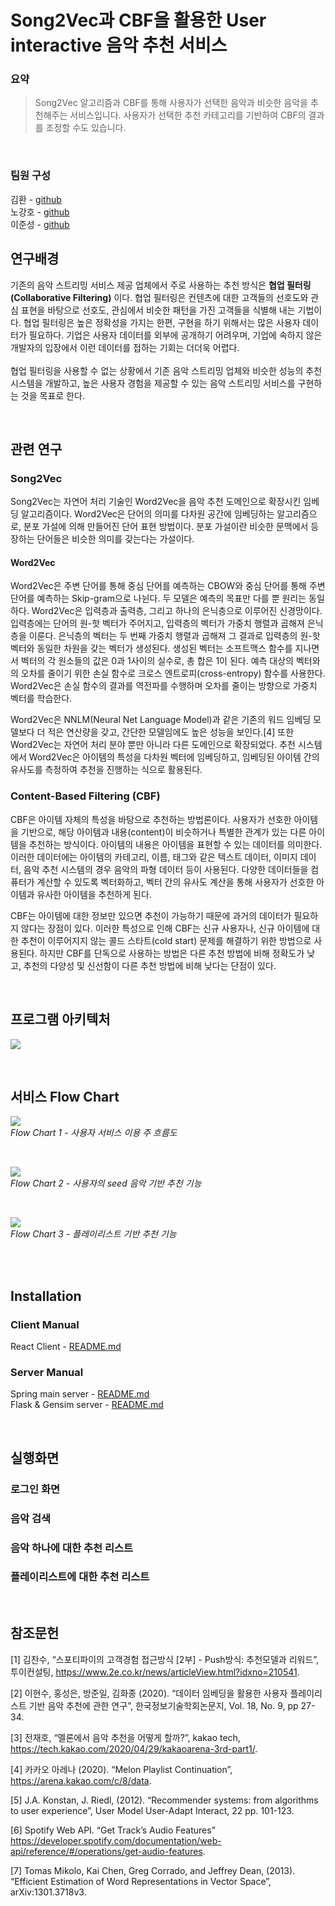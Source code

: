 # Song2Vec과 CBF을 활용한 User interactive 음악 추천 서비스


### 요약
> Song2Vec 알고리즘과 CBF를 통해 사용자가 선택한 음악과 비슷한 음악을 추천해주는 서비스입니다.
> 사용자가 선택한 추천 카테고리를 기반하여 CBF의 결과를 조정할 수도 있습니다.

<br/>

### 팀원 구성

김환 - [github](https://github.com/hwankim123)  
노강호 - [github](https://github.com/kangho-Noh)  
이준성 - [github](https://github.com/JoMars0722)



## 연구배경
 기존의 음악 스트리밍 서비스 제공 업체에서 주로 사용하는 추천 방식은 **협업 필터링(Collaborative Filtering)** 이다. 협업 필터링은 컨텐츠에 대한 고객들의 선호도와 관심 표현을 바탕으로 선호도, 관심에서 비슷한 패턴을 가진 고객들을 식별해 내는 기법이다. 협업 필터링은 높은 정확성을 가지는 한편, 구현을 하기 위해서는 많은 사용자 데이터가 필요하다. 기업은 사용자 데이터를 외부에 공개하기 어려우며, 기업에 속하지 않은 개발자의 입장에서 이런 데이터를 접하는 기회는 더더욱 어렵다.  
<br>
협업 필터링을 사용할 수 없는 상황에서 기존 음악 스트리밍 업체와 비슷한 성능의 추천 시스템을 개발하고, 높은 사용자 경험을 제공할 수 있는 음악 스트리밍 서비스를 구현하는 것을 목표로 한다.

<br/>


## 관련 연구
### Song2Vec
Song2Vec는 자연어 처리 기술인 Word2Vec을 음악 추천 도메인으로 확장시킨 임베딩 알고리즘이다. Word2Vec은 단어의 의미를 다차원 공간에 임베딩하는 알고리즘으로, 분포 가설에 의해 만들어진 단어 표현 방법이다. 분포 가설이란 비슷한 문맥에서 등장하는 단어들은 비슷한 의미를 갖는다는 가설이다.  
  

#### Word2Vec
Word2Vec은 주변 단어를 통해 중심 단어를 예측하는 CBOW와 중심 단어를 통해 주변 단어를 예측하는 Skip-gram으로 나뉜다. 두 모델은 예측의 목표만 다를 뿐 원리는 동일하다. Word2Vec은 입력층과 출력층, 그리고 하나의 은닉층으로 이루어진 신경망이다. 입력층에는 단어의 원-핫 벡터가 주어지고, 입력층의 벡터가 가중치 행렬과 곱해져 은닉층을 이룬다. 은닉층의 벡터는 두 번째 가중치 행렬과 곱해져 그 결과로 입력층의 원-핫 벡터와 동일한 차원을 갖는 벡터가 생성된다. 생성된 벡터는 소프트맥스 함수를 지나면서 벡터의 각 원소들의 값은 0과 1사이의 실수로, 총 합은 1이 된다. 예측 대상의 벡터와의 오차를 줄이기 위한 손실 함수로 크로스 엔트로피(cross-entropy) 함수를 사용한다. Word2Vec은 손실 함수의 결과를 역전파를 수행하며 오차를 줄이는 방향으로 가중치 벡터를 학습한다.  
  
Word2Vec은 NNLM(Neural Net Language Model)과 같은 기존의 워드 임베딩 모델보다 더 적은 연산량을 갖고, 간단한 모델임에도 높은 성능을 보인다.[4] 또한 Word2Vec는 자연어 처리 분야 뿐만 아니라 다른 도메인으로 확장되었다. 추천 시스템에서 Word2Vec은 아이템의 특성을 다차원 벡터에 임베딩하고, 임베딩된 아이템 간의 유사도를 측정하여 추천을 진행하는 식으로 활용된다.



### Content-Based Filtering (CBF)
CBF은 아이템 자체의 특성을 바탕으로 추천하는 방법론이다. 사용자가 선호한 아이템을 기반으로, 해당 아이템과 내용(content)이 비슷하거나 특별한 관계가 있는 다른 아이템을 추천하는 방식이다. 아이템의 내용은 아이템을 표현할 수 있는 데이터를 의미한다. 이러한 데이터에는 아이템의 카테고리, 이름, 태그와 같은 텍스트 데이터, 이미지 데이터, 음악 추천 시스템의 경우 음악의 파형 데이터 등이 사용된다. 다양한 데이터들을 컴퓨터가 계산할 수 있도록 벡터화하고, 벡터 간의 유사도 계산을 통해 사용자가 선호한 아이템과 유사한 아이템을 추천하게 된다.  
  
CBF는 아이템에 대한 정보만 있으면 추천이 가능하기 때문에 과거의 데이터가 필요하지 않다는 장점이 있다. 이러한 특성으로 인해 CBF는 신규 사용자나, 신규 아이템에 대한 추천이 이루어지지 않는 콜드 스타트(cold start) 문제를 해결하기 위한 방법으로 사용된다. 하지만 CBF를 단독으로 사용하는 방법은 다른 추천 방법에 비해 정확도가 낮고, 추천의 다양성 및 신선함이 다른 추천 방법에 비해 낮다는 단점이 있다.

<br/>


## 프로그램 아키텍처
![](https://user-images.githubusercontent.com/43146778/173767106-7831a2d0-770e-44ff-ab86-7efdb84ebe42.png)


<br/>


## 서비스 Flow Chart

![](https://user-images.githubusercontent.com/43146778/173764119-d6fb040f-714a-47d2-a494-2317fb4ffa3d.png)  
*Flow Chart 1 - 사용자 서비스 이용 주 흐름도*

<br/>

![](https://user-images.githubusercontent.com/43146778/173761715-b09d42c4-c249-4a8c-94f6-7d051725505e.png)  
*Flow Chart 2 - 사용자의 seed 음악 기반 추천 기능*

<br/>

![](https://user-images.githubusercontent.com/43146778/173761978-3554e288-1e20-42a1-8dda-7135bc885d6f.png)  
*Flow Chart 3 - 플레이리스트 기반 추천 기능*

<br/>

<br/>


## Installation
### Client Manual
React Client - [README.md](https://github.com/capstone-cheer/music-recommendation-service/blob/main/front/README.md)

### Server Manual
Spring main server  - [README.md](https://github.com/capstone-cheer/music-recommendation-service/blob/main/back/music/README.md)  
Flask & Gensim server -  [README.md]()  

<br/>


## 실행화면


### 로그인 화면
### 음악 검색
### 음악 하나에 대한 추천 리스트
### 플레이리스트에 대한 추천 리스트



<br/>


## 참조문헌
[1] 김찬수, “스포티파이의 고객경험 접근방식 [2부] - Push방식: 추천모델과 리워드”, 투이컨설팅,  https://www.2e.co.kr/news/articleView.html?idxno=210541. 
  
[2] 이현수, 홍성은, 방준일, 김화종 (2020). “데이터 임베딩을 활용한 사용자 플레이리스트 기반 음악 추천에 관한 연구”, 한국정보기술학회논문지, Vol. 18, No. 9, pp 27-34.
  
[3] 전재호, “멜론에서 음악 추천을 어떻게 할까?”, kakao tech, https://tech.kakao.com/2020/04/29/kakaoarena-3rd-part1/.
  
[4] 카카오 아레나 (2020). “Melon Playlist Continuation”, https://arena.kakao.com/c/8/data.  
  
[5] J.A. Konstan, J. Riedl, (2012). “Recommender systems: from algorithms to user experience”, User Model User-Adapt Interact, 22 pp. 101-123.  
  
[6] Spotify Web API. “Get Track’s Audio Features” https://developer.spotify.com/documentation/web-api/reference/#/operations/get-audio-features.  

[7] Tomas Mikolo, Kai Chen, Greg Corrado, and Jeffrey Dean, (2013). “Efficient Estimation of Word Representations in Vector Space”, arXiv:1301.3718v3.   